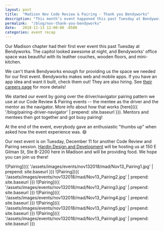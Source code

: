 ```yaml
---
layout: post
title:  "Madison Nov Code Review & Pairing - Thank you Bendyworks"
description: "This month’s event happened this past Tuesday at Bendyworks. The capitol looked awesome at night and Bendyworks' office space was awesome with its leather couches, wood floors and mini-kitchen."
permalink:  "/blog/nov-thank-you-bendyworks"
date:   2018-11-13 12:00:00 -0500
categories: event recap
---
```


Our Madison chapter had their first ever event this past Tuesday at Bendyworks. The capitol looked awesome at night, and Bendyworks' office space was beautiful with its leather couches, wooden floors, and mini-kitchen.

We can't thank Bendyworks enough for providing us the space we needed for our first event. Bendyworks makes web and mobile apps. If you have an app idea and want it built, check them out! They are also hiring. See [their careers page](https://bendyworks.com/careers) for more details!

We started our event by going over the driver/navigator pairing pattern we use at our Code Review & Pairing events -- the mentee as the driver and the mentor as the navigator. More info about how that works [here]({{ '/blog/pairing-driver-navigator' | prepend: site.baseurl }}). Mentors and mentees then got together and got busy pairing!

At the end of the event, everybody gave an enthusiastic "thumbs up" when asked how the event experience was. 😄

Our next event is on Tuesday, December 11 for another Code Review and Pairing session. [Hardin Design and Development](http://www.hardindd.com/) will be hosting us at 150 E Gilman St, Ste B-2200 here in Madison and will be providing food. We hope you can join us there!

![Pairing]({{ '/assets/images/events/nov132018/mad/Nov13_Pairing1.jpg' | prepend: site.baseurl }})
![Pairing]({{ '/assets/images/events/nov132018/mad/Nov13_Pairing2.jpg' | prepend: site.baseurl }})
![Pairing]({{ '/assets/images/events/nov132018/mad/Nov13_Pairing3.jpg' | prepend: site.baseurl }})
![Pairing]({{ '/assets/images/events/nov132018/mad/Nov13_Pairing4.jpg' | prepend: site.baseurl }})
![Pairing]({{ '/assets/images/events/nov132018/mad/Nov13_Pairing5.jpg' | prepend: site.baseurl }})
![Pairing]({{ '/assets/images/events/nov132018/mad/Nov13_Pairing6.jpg' | prepend: site.baseurl }})
